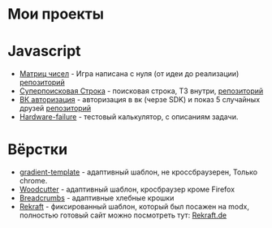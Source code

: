 # Мои проекты 

# Javascript
* [Матриц чисел](https://shapovalenkod.github.io/Game-numbers-in-the-matrix/) - Игра написана с нуля (от идеи до реализации)   [репозиторий](https://github.com/ShapovalenkoD/Game-numbers-in-the-matrix)
* [Суперпоисковая Строка](https://shapovalenkod.github.io/super-search/index.html) - поисковая строка, ТЗ внутри, [репозиторий](https://github.com/ShapovalenkoD/super-search) 
* [ВК авторизация](https://shapovalenkod.github.io/five-friends/) - авторизация в вк (черзе SDK) и показ 5 случайных друзей [репозиторий](https://github.com/ShapovalenkoD/ShapovalenkoD.github.io/tree/master/five-friends)
* [Hardware-failure](https://shapovalenkod.github.io/Hardware-failure/) - тестовый калькулятор, с описаниям задачи.

# Вёрстки
* [gradient-template](https://shapovalenkod.github.io/gradient-template/) - адаптивный шаблон, не кроссбраузерен, Только chrome.
* [Woodcutter](https://shapovalenkod.github.io/Woodcutter/) - адаптивный шаблон, кросбраузер кроме Firefox
* [Breadcrumbs](https://shapovalenkod.github.io/Breadcrumbs/) - адаптивные хлебные крошки
* [Rekraft](https://shapovalenkod.github.io/rekraft/index.html) - фиксированный шаблон, который был посажен на modx, полностью готовый сайт можно посмотреть тут: [Rekraft.de](http://rekraft.de/)
